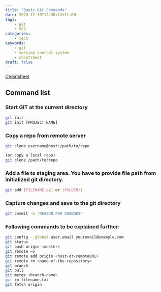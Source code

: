 ```yaml
---
title: "Basic Git Commands"
date: 2020-12-10T12:50:13+11:00
tags:
    - git
    - VCS
categories:
    - tech
keywords:
    - git
    - version control system
    - cheatsheet
draft: false
---
```


[Cheatsheet](https://cdn.rawgit.com/hostinger/banners/cc2e0268/tutorials/pdf/GIT-cheat-sheet.pdf)

## Command list

### Start GIT at the current directory

```bash
git init
git init [PROJECT NAME]
```

### Copy a repo from remote server

```bash
git clone username@host:/path/to/repo

(or copy a local repo)
git clone /path/to/repo
```

### Add a file to staging area. You have to provide file path from initialized git directory.

```bash
git add [FILENAME.py] or [FOLDER/]
```

### Capture changes and save to the git directory

```bash
git commit -m "REASON FOR CHANGES"
```

### Following commands to be explained further:

```bash
git config --global user.email youremail@example.com
git status
git push origin <master>
git remote –v
git remote add origin <host-or-remoteURL>
git remote rm <name-of-the-repository>
git branch
git pull
git merge <branch-name>
git rm filename.txt
git fetch origin
```